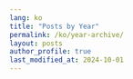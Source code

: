 ```yaml
---
lang: ko
title: "Posts by Year"
permalink: /ko/year-archive/
layout: posts
author_profile: true
last_modified_at: 2024-10-01
---
```

